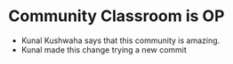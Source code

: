 # Community Classroom is OP

- Kunal Kushwaha says that this community is amazing.
- Kunal made this change
trying a new commit
